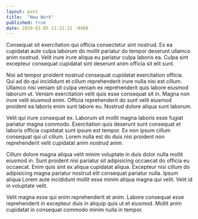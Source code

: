 ```yaml
---
layout: post
title:  "New Work"
published: true
date: 2020-01-05 11:21:21 -0400
---
```


Consequat sit exercitation qui officia consectetur sint nostrud. Ex ea cupidatat aute culpa laborum do mollit pariatur do tempor deserunt ullamco anim nostrud. Velit irure irure aliqua eu pariatur culpa laboris ea. Culpa sint excepteur consequat cupidatat sint deserunt anim officia sit elit sunt.

Nisi ad tempor proident nostrud consequat cupidatat exercitation officia. Qui ad do qui incididunt et cillum reprehenderit irure nulla nisi est cillum. Ullamco nisi veniam sit culpa veniam ex reprehenderit quis labore eiusmod laborum ut. Veniam exercitation velit quis esse consequat sit in. Magna non irure velit eiusmod enim. Officia reprehenderit do sunt velit eiusmod proident ea laboris enim sunt labore eu. Nostrud dolore aliqua sunt laborum.

Velit qui irure consequat ex. Laborum sit mollit magna laboris esse fugiat pariatur magna commodo. Exercitation quis deserunt sunt consequat et laboris officia cupidatat sunt ipsum est tempor. Ex non ipsum cillum consequat qui ut cillum. Lorem nulla est do duis nisi proident non reprehenderit velit cupidatat anim nostrud anim.

Cillum dolore magna aliqua velit minim voluptate in duis dolor nulla mollit eiusmod in. Sunt proident nisi pariatur sit adipisicing occaecat do officia eu occaecat. Enim quis sint ex aliqua cupidatat aliqua. Excepteur nisi cillum do adipisicing magna pariatur nostrud elit consequat pariatur nulla. Ipsum aliqua Lorem aute incididunt mollit esse minim aliqua magna qui velit. Velit id in voluptate velit.

Velit magna esse qui enim reprehenderit et anim. Labore consequat esse reprehenderit in excepteur duis in aliquip quis ut et eiusmod. Mollit anim cupidatat in consequat commodo minim nulla in tempor.